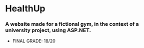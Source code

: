 # HealthUp

### A website made for a fictional gym, in the context of a university project, using ASP.NET.
- FINAL GRADE: 18/20
